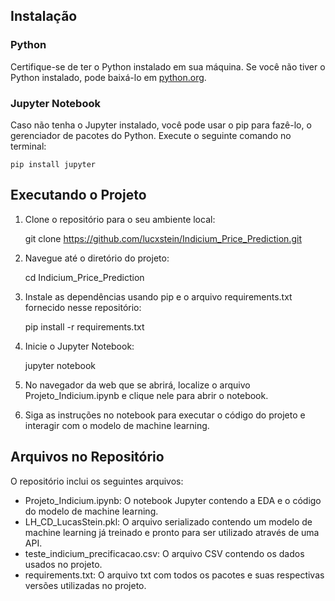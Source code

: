 ## Instalação

### Python

 Certifique-se de ter o Python instalado em sua máquina. Se você não tiver o Python instalado, pode baixá-lo em [python.org](https://www.python.org/).

### Jupyter Notebook

Caso não tenha o Jupyter instalado, você pode usar o pip para fazê-lo, o gerenciador de pacotes do Python. Execute o seguinte comando no terminal:

    
    pip install jupyter
    

## Executando o Projeto

1. Clone o repositório para o seu ambiente local:

    
    git clone https://github.com/lucxstein/Indicium_Price_Prediction.git
    

2. Navegue até o diretório do projeto:

    
    cd Indicium_Price_Prediction
    

3. Instale as dependências usando pip e o arquivo requirements.txt fornecido nesse repositório:

    
    pip install -r requirements.txt
    

4. Inicie o Jupyter Notebook:

    
    jupyter notebook
    

5. No navegador da web que se abrirá, localize o arquivo Projeto_Indicium.ipynb e clique nele para abrir o notebook.

6. Siga as instruções no notebook para executar o código do projeto e interagir com o modelo de machine learning.

## Arquivos no Repositório

O repositório inclui os seguintes arquivos:

- Projeto_Indicium.ipynb: O notebook Jupyter contendo a EDA e o código do modelo de machine learning.
- LH_CD_LucasStein.pkl: O arquivo serializado contendo um modelo de machine learning já treinado e pronto para ser utilizado através de uma API.
- teste_indicium_precificacao.csv: O arquivo CSV contendo os dados usados no projeto.
- requirements.txt: O arquivo txt com todos os pacotes e suas respectivas versões utilizadas no projeto.

